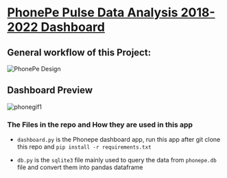 #  <a href="https://pnraj-projects-phonephe-pulsedashboard-y5wmx8.streamlit.app/" target="_blank"> PhonePe Pulse Data Analysis 2018-2022 Dashboard </a>
## General workflow of this Project:
![PhonePe Design](https://github.com/pnraj/Projects/assets/29162796/b97ce7b9-634a-4612-bef7-77369b4a89c6)
## Dashboard Preview
![phonegif1](https://github.com/pnraj/Projects/assets/29162796/d183e86b-4d47-4b3a-906f-bb20ea3de9a6)
### The Files in the repo and How they are used in this app
      
- `dashboard.py` is the Phonepe dashboard app, run this app after git clone this repo and `pip install -r requirements.txt`
      
- `db.py` is the `sqlite3` file mainly used to query the data from `phonepe.db` file and convert them into pandas dataframe
   


